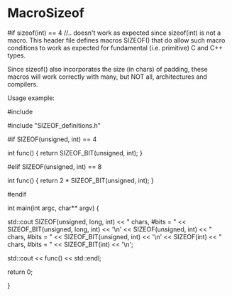 # MacroSizeof
#if sizeof(int) == 4 //.. doesn't work as expected since sizeof(int) is not a macro. This header file defines macros SIZEOF() that do allow such macro conditions to work as expected for fundamental (i.e. primitive) C and C++ types.

Since sizeof() also incorporates the size (in chars) of padding, these macros will work correctly with many, but NOT all, architectures and compilers.

Usage example:

#include <iostream>

#include "SIZEOF_definitions.h"

#if SIZEOF(unsigned, int) == 4

int func() { return SIZEOF_BIT(unsigned, int); }

#elif SIZEOF(unsigned, int) == 8

int func() { return 2 * SIZEOF_BIT(unsigned, int); }

#endif

int main(int argc, char** argv) {

  std::cout SIZEOF(unsigned, long, int) << " chars, #bits = " << SIZEOF_BIT(unsigned, long, int) << '\n'
         << SIZEOF(unsigned, int)       << " chars, #bits = " << SIZEOF_BIT(unsigned, int)       << '\n'
         << SIZEOF(int)                 << " chars, #bits = " << SIZEOF_BIT(int)                 << '\n';
  
  std::cout << func() << std::endl;
  
  return 0;
  
}

